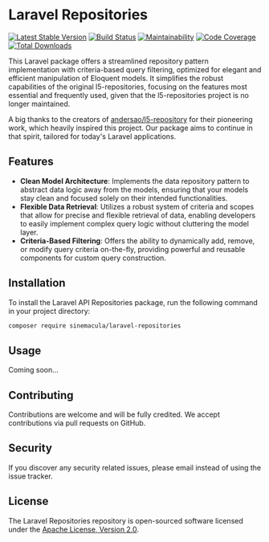 # Laravel Repositories

[![Latest Stable Version](https://img.shields.io/packagist/v/sinemacula/laravel-repositories.svg)](https://packagist.org/packages/sinemacula/laravel-repositories)
[![Build Status](https://github.com/sinemacula/laravel-repositories/actions/workflows/tests.yml/badge.svg?branch=master)](https://github.com/sinemacula/laravel-repositories/actions/workflows/tests.yml)
[![Maintainability](https://qlty.sh/gh/sinemacula/projects/laravel-repositories/maintainability.svg)](https://qlty.sh/gh/sinemacula/projects/laravel-repositories)
[![Code Coverage](https://qlty.sh/gh/sinemacula/projects/laravel-repositories/coverage.svg)](https://qlty.sh/gh/sinemacula/projects/laravel-repositories)
[![Total Downloads](https://img.shields.io/packagist/dt/sinemacula/laravel-repositories.svg)](https://packagist.org/packages/sinemacula/laravel-repositories)

This Laravel package offers a streamlined repository pattern implementation with criteria-based query filtering,
optimized for elegant and efficient manipulation of Eloquent models. It simplifies the robust capabilities of the
original l5-repositories, focusing on the features most essential and frequently used, given that the l5-repositories
project is no longer maintained.

A big thanks to the creators of [andersao/l5-repository](https://github.com/andersao/l5-repository) for their pioneering
work, which heavily inspired this project. Our package aims to continue in that spirit, tailored for today's Laravel
applications.

## Features

- **Clean Model Architecture**: Implements the data repository pattern to abstract data logic away from the models,
  ensuring that your models stay clean and focused solely on their intended functionalities.
- **Flexible Data Retrieval**: Utilizes a robust system of criteria and scopes that allow for precise and flexible
  retrieval of data, enabling developers to easily implement complex query logic without cluttering the model layer.
- **Criteria-Based Filtering**: Offers the ability to dynamically add, remove, or modify query criteria on-the-fly,
  providing powerful and reusable components for custom query construction.

## Installation

To install the Laravel API Repositories package, run the following command in your project directory:

```bash
composer require sinemacula/laravel-repositories
```

## Usage

Coming soon...

## Contributing

Contributions are welcome and will be fully credited. We accept contributions via pull requests on GitHub.

## Security

If you discover any security related issues, please email instead of using the issue tracker.

## License

The Laravel Repositories repository is open-sourced software licensed under
the [Apache License, Version 2.0](https://www.apache.org/licenses/LICENSE-2.0).
